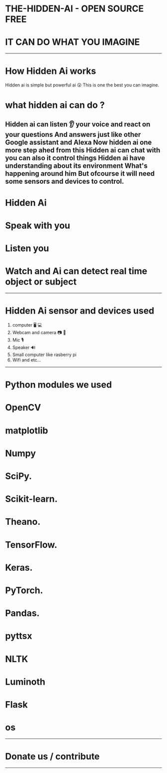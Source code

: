 # THE-HIDDEN-AI - OPEN SOURCE FREE
# IT CAN DO WHAT YOU IMAGINE
--------------------------------
# How Hidden Ai works
Hidden ai is simple but powerful ai 😲
This is one the best you can imagine.

# what hidden ai can do ?
Hidden ai can listen 👂 your voice and react on your questions
And answers just like other Google assistant and Alexa
Now hidden ai one more step ahed from this
Hidden ai can chat with you can also it control things 
Hidden ai have understanding about its environment
What's happening around him 
But ofcourse it will need some sensors and devices to control.
---------------------------------------------------------------------
# Hidden Ai
# Speak with you
# Listen you 
# Watch and Ai can detect real time object or subject
---------------------------------------------------------------------
# Hidden Ai sensor and devices used
1. computer 🖥️ 💻
2. Webcam and camera 📷 📸 
3. Mic 🎙️
4. Speaker 🔊
5. Small computer like rasberry pi
6. Wifi
and etc...
------------------------------------
# Python modules we used
# OpenCV
# matplotlib
# Numpy
# SciPy.
# Scikit-learn.
# Theano.
# TensorFlow.
# Keras.
# PyTorch.
# Pandas.
# pyttsx
# NLTK
# Luminoth
# Flask
# os
--------------------------------------------
# Donate us / contribute
--------------------------
